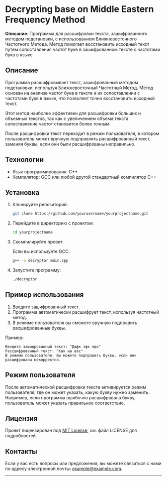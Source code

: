 # Decrypting base on Middle Eastern Frequency Method

**Описание**: Программа для расшифровки текста, зашифрованного методом подстановки, с использованием Ближневосточного Частотного Метода. Метод помогает восстановить исходный текст путем сопоставления частот букв в зашифрованном тексте с частотами букв в языке.

## Описание

Программа расшифровывает текст, зашифрованный методом подстановки, используя Ближневосточный Частотный Метод. Метод основан на анализе частот букв в тексте и их сопоставлении с частотами букв в языке, что позволяет точно восстановить исходный текст.

Этот метод наиболее эффективен для расшифровки больших и объемных текстов, так как с увеличением объема текста сопоставление частот становится более точным.

После расшифровки текст переходит в режим пользователя, в котором пользователь может вручную подправлять расшифрованный текст, заменяя буквы, если они были расшифрованы неправильно.

## Технологии

- Язык программирования: C++
- Компилятор: GCC или любой другой стандартный компилятор C++

## Установка

1. Клонируйте репозиторий:

   ```bash
   git clone https://github.com/yourusername/yourprojectname.git
   ```

2. Перейдите в директорию с проектом:

   ```bash
   cd yourprojectname
   ```

3. Скомпилируйте проект:

   Если вы используете GCC:

   ```bash
   g++ -o decryptor main.cpp
   ```

4. Запустите программу:

   ```bash
   ./decryptor
   ```

## Пример использования

1. Введите зашифрованный текст.
2. Программа автоматически расшифрует текст, используя частотный метод.
3. В режиме пользователя вы сможете вручную подправить расшифрованные буквы.

Пример:

```
Введите зашифрованный текст: "Джфк зфк пдк"
Рассшифрованный текст: "Как на вас"
В режиме пользователя: Вы можете подправить буквы, если они расшифрованы некорректно.
```

## Режим пользователя

После автоматической расшифровки текста активируется режим пользователя, где он может указать, какую букву нужно заменить. Например, если программа ошибочно расшифровала букву, пользователь может указать правильное соответствие.

## Лицензия

Проект лицензирован под [MIT License](LICENSE), см. файл LICENSE для подробностей.

## Контакты

Если у вас есть вопросы или предложения, вы можете связаться с нами по адресу электронной почты: example@example.com.

---
